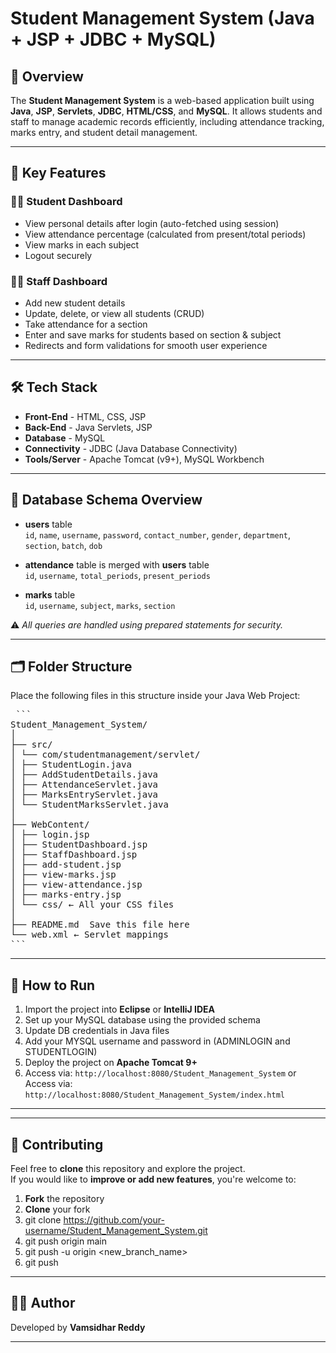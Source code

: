 # Student Management System (Java + JSP + JDBC + MySQL)

## 📌 Overview

The **Student Management System** is a web-based application built using **Java**, **JSP**, **Servlets**, **JDBC**, **HTML/CSS**, and **MySQL**. It allows students and staff to manage academic records efficiently, including attendance tracking, marks entry, and student detail management.

---

## 🎯 Key Features

### 🧑‍🎓 Student Dashboard
- View personal details after login (auto-fetched using session)
- View attendance percentage (calculated from present/total periods)
- View marks in each subject
- Logout securely

### 👩‍🏫 Staff Dashboard
- Add new student details
- Update, delete, or view all students (CRUD)
- Take attendance for a section
- Enter and save marks for students based on section & subject
- Redirects and form validations for smooth user experience

---

## 🛠️ Tech Stack


 
 - **Front-End** - HTML, CSS, JSP
 - **Back-End** - Java Servlets, JSP
 - **Database** - MySQL
 - **Connectivity** - JDBC (Java Database Connectivity)
 - **Tools/Server** - Apache Tomcat (v9+), MySQL Workbench





---

## 🔧 Database Schema Overview

- **users** table  
  `id`, `name`, `username`, `password`, `contact_number`, `gender`, `department`, `section`, `batch`, `dob`

- **attendance** table  is merged with **users**  table  
  `id`, `username`, `total_periods`, `present_periods`

- **marks** table  
  `id`, `username`, `subject`, `marks`, `section`

⚠️ *All queries are handled using prepared statements for security.*

---

## 🗂️ Folder Structure

Place the following files in this structure inside your Java Web Project:
<pre lang="text"> ```
Student_Management_System/
│
├── src/
│ └── com/studentmanagement/servlet/
│ ├── StudentLogin.java
│ ├── AddStudentDetails.java
│ ├── AttendanceServlet.java
│ ├── MarksEntryServlet.java
│ └── StudentMarksServlet.java
│
├── WebContent/
│ ├── login.jsp
│ ├── StudentDashboard.jsp
│ ├── StaffDashboard.jsp
│ ├── add-student.jsp
│ ├── view-marks.jsp
│ ├── view-attendance.jsp
│ ├── marks-entry.jsp
│ └── css/ ← All your CSS files
│
├── README.md  Save this file here
└── web.xml ← Servlet mappings
``` </pre>

---

## 🚀 How to Run

1. Import the project into **Eclipse** or **IntelliJ IDEA**
2. Set up your MySQL database using the provided schema
3. Update DB credentials in Java files
4. Add your MYSQL username and password in (ADMINLOGIN and STUDENTLOGIN)
5. Deploy the project on **Apache Tomcat 9+**
6. Access via: `http://localhost:8080/Student_Management_System`
                    or
   Access via: `http://localhost:8080/Student_Management_System/index.html`                 

---


---

## 🤝 Contributing
Feel free to **clone** this repository and explore the project.  
If you would like to **improve or add new features**, you're welcome to:
1. **Fork** the repository
2. **Clone** your fork
3. git clone https://github.com/your-username/Student_Management_System.git 
4. git push origin main 
5. git push -u origin <new_branch_name>
6. git push
   

          

---




## 👨‍💻 Author

Developed by **Vamsidhar Reddy**

---

#
